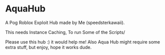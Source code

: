 # AquaHub

A Pog Roblox Exploit Hub made by Me (speedsterkawaii).

This needs Instance Caching, To run Some of the Scripts/

Please use this hub :) it would help me! Also Aqua Hub might
require some extra stuff, but enjoy, hope it works dude.
